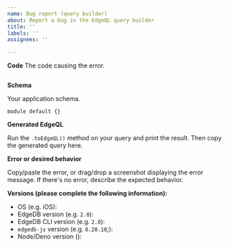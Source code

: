 ```yaml
---
name: Bug report (query builder)
about: Report a bug in the EdgeQL query builder
title: ''
labels: ''
assignees: ''

---
```


**Code**
The code causing the error.

```typescript
```

**Schema**

Your application schema. 

```
module default {}
```

**Generated EdgeQL**

Run the `.toEdgeQL()` method on your query and print the result. Then copy the generated query here.

**Error or desired behavior**

Copy/paste the error, or drag/drop a screenshot displaying the error message. If there's no error, describe the expected behavior.

**Versions (please complete the following information):**
<!--
For EdgeDB version: Run `edgedb` from your project directory copying the first line of output or query `select sys::get_version_as_str();`
For EdgeDB CLI version: Run `edgedb --version` from anywhere
For `edgedb-js` version: Run `npm list edgedb --depth=0` from your project directory
For Node/Deno version: Run `node --version` or `deno --version`
-->
- OS (e.g. iOS):
- EdgeDB version (e.g. `2.0`):
- EdgeDB CLI version (e.g. `2.0`):
- `edgedb-js` version (e.g. `0.20.10`;):
- Node/Deno version ():

